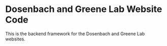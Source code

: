 # Dosenbach and Greene Lab Website Code

This is the backend framework for the Dosenbach and Greene Lab websites.
